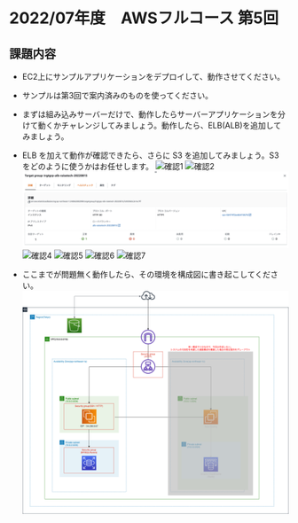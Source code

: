 # 2022/07年度　AWSフルコース 第5回

## 課題内容
* EC2上にサンプルアプリケーションをデプロイして、動作させてください。
* サンプルは第3回で案内済みのものを使ってください。
* まずは組み込みサーバーだけで、動作したらサーバーアプリケーションを分けて動くかチャレンジしてみましょう。動作したら、ELB(ALB)を追加してみましょう。
* ELB を加えて動作が確認できたら、さらに S3 を追加してみましょう。S3 をどのように使うかはお任せします。
![確認1](1_EC2上にサンプルアプリケーションをデプロイ.png "確認1")
![確認2](2_EC2上にサンプルアプリケーションをデプロイ.png "確認2")
![確認3](3_ELBの動作確認(ヘルスチェック).png "確認3")
![確認4](4_S3にファイルをアップロード_ダウンロード(CLI).png "確認4")
![確認5](5_S3にファイルをアップロード_ダウンロード(コンソール).png "確認5")
![確認6](6_ELBのエンドポイントにアクセス.png "確認6")
![確認7](7_Web_APサーバー自動起動設定.png "確認7")

* ここまでが問題無く動作したら、その環境を構成図に書き起こしてください。
![インフラ構成図](AWS第5回課題.drawio.png "aws")